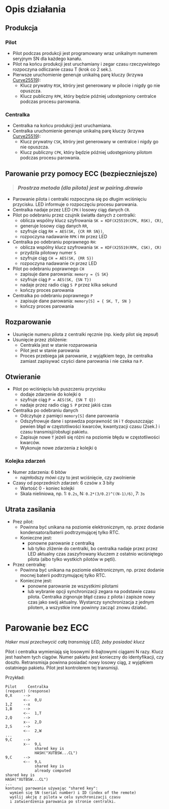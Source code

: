 # Opis działania

## Produkcja

### Pilot
* Pilot podczas produkcji jest programowany wraz unikalnym numerem seryjnym SN dla każdego kanału.
* Pilot na końcu produkcji jest uruchamiany i zegar czasu rzeczywistego rozpoczyna odliczanie czasu T (krok co 2 sek.).
* Pierwsze uruchomienie generuje unikalną parę kluczy (krzywa [Curve25519](https://en.wikipedia.org/wiki/Curve25519)):
  * Klucz prywatny `RSK`, ktróry jest generowany w pilocie i nigdy go nie opuszcza.
  * Klucz publiczny `RPK`, który będzie później udostępniony centralce podczas procesu parowania.
  
### Centralka
* Centralka na końcu produkcji jest uruchamiana.
* Centralka uruchomienie generuje unikalną parę kluczy (krzywa [Curve25519](https://en.wikipedia.org/wiki/Curve25519)):
  * Klucz prywatny `CSK`, ktróry jest generowany w centralce i nigdy go nie opuszcza.
  * Klucz publiczny `CPK`, który będzie później udostępniony pilotom podczas procesu parowania.

## Parowanie przy pomocy ECC (bezpieczniejsze)

> ### *Prostrza metoda (dla pilota) jest w pairing.drawio*

* Parowanie pilota i centralki rozpoczyna się po długim wciśnięciu przycisku. LED informuje o rozpoczęciu procesu parowania.
* Centralka nadaje przez LED `CPK` i losowy ciąg danych `CR`.
* Pilot po odebraniu przez czujnik światła danych z centralki:
  * oblicza wspólny klucz szyfrowania `SK = KDF(X25519(CPK, RSK), CR)`,
  * generuje losowy ciąg danych `RR`,
  * szyfruje ciąg `RH = AES(SK, {CR RR SN})`,
  * rozpoczyna nadawanie `RPK` i `RH` przez LED
* Centralka po odebraniu poprawnego `RH`:
  * oblicza wspólny klucz szyfrowania `SK = KDF(X25519(RPK, CSK), CR)`
  * przydzila pilotowy numer `S`
  * szyfruje ciąg `CH = AES(SK, {RR S})`
  * rozpoczyna nadawanie `CH` przez LED
* Pilot po odebraniu poprawnego `CH`
  * zapisuje dane parowania: `memory = {S SK}`
  * szyfruje ciąg `P = AES(SK, {SN T})`
  * nadaje przez radio ciąg `S P` przez kilka sekund
  * kończy proces parowania
* Centralka po odebraniu poprawnego `P`
  * zapisuje dane parowania: `memory[S] = { SK, T, SN }`
  * kończy proces parowania

## Rozparowanie
* Usunięcie numeru pilota z centralki ręcznie (np. kiedy pilot się zepsuł)
* Usunięcie przez zbliżenie:
  * Centrakla jest w stanie rozparowania
  * Pilot jest w stanie parowania
  * Proces przebiega jak parowanie, z wyjątkiem tego, że centralka zamiast zapisywać czyści dane parowania i nie czeka na `P`.

## Otwieranie
* Pilot po wciśnięciu lub puszczeniu przycisku
  * dodaje zdarzenie do kolejki `Q`
  * szyfruje ciąg `P = AES(SK, {SN T Q})`
  * nadaje przez radio ciąg `S P` przez jakiś czas
* Centralka po odebraniu danych
  * Odczytuje z pamięci `memory[S]` dane parowania
  * Odszyfrowuje dane i sprawdza poprawność `SN` i `T` dopuszczając pewien błąd w częstotliwości kwarców, kwantyzacji czasu (2sek.) i czasu transmisji/obsługi pakietu.
  * Zapisuje nowe `T` jeżeli się różni na poziomie błędu w częstotliwości kwarców.
  * Wykonuje nowe zdarzenia z kolejki `Q`

### Kolejka zdarzeń
* Numer zdarzenia: 6 bitów 
  * najmłodszy mówi czy to jest wciśnięcie, czy zwolnienie
* Czasy od poprzednich zdarzeń: 6 czsów x 3 bity
  * Wartość 0 - koniec kolejki
  * Skala nieliniowa, np. 1: `0.2s`, N: `0.2*(3/0.2)^((N-1)/6)`, 7: `3s`

## Utrata zasilania
* Prez pilot:
  * Powinna być unikana na poziomie elektronicznym, np. przez dodanie kondensatora/baterii podtrzymującej tylko RTC.
  * Konieczne jest:
    * ponowne parowanie z centralką
    * lub tylko zliżenie do centralki, bo centralka nadaje przez przez LED aktualny czas zaszyfrowany kluczem z ostatnio wciśniętego pilota
      (albo tylko wystkich pilotów w pętli).
* Przez centralkę:
  * Powinna być unikana na poziomie elektronicznym, np. przez dodanie mocnej baterii podtrzymującej tylko RTC.
  * Konieczne jest:
    * ponowne parowanie ze wszystkimi pilotami
    * lub wybranie opcji synchronizacji zegara na podstawie czasu pilota.
      Centralka zignoruje błąd czasu z pilota i zapisze nowy czas jako swój aktualny.
      Wystarczy synchronizacja z jednym pilotem, a wszystkie inne powinny zacząć znowu działać.

# Parowanie bez ECC

*Haker musi przechwycić całą transmisję LED, żeby posiadać klucz*

Pilot i centralka wymieniają się losowymi 8-bajtowymi ciągami N razy. Klucz jest hashem tych ciągów.
Numer pakietu jest konieczny do identyfikacji, czy doszło.
Retransmisja powinna posiadać nowy losowy ciąg, z wyjątkiem ostatniego pakietu.
Pilot jest kontrolerem tej transmisji.

Przykład:
```
Pilot     Centralka
(request) (response)
0,X     -->
        <--  0,U
1,Z     --x
1,B     -->
        <--  1,T
2,Q     -->
        x--  2,D
2,S     -->
        <--  2,W
...
9,C     -->
        x--  9,L
             shared key is
             HASH("XUTBSW...CL")
9,C     -->
        <--  9,L
             shared key is
             already computed
shared key is
HASH("XUTBSW...CL")
...
kontunuj parowanie używając "shared key":
  wymień się SN (serial number) i ID (index of the remote)
  wyślij akcję z pilota w celu synchronizacji czasu
  i zatwierdzenia parowania po stronie centralki.
```
